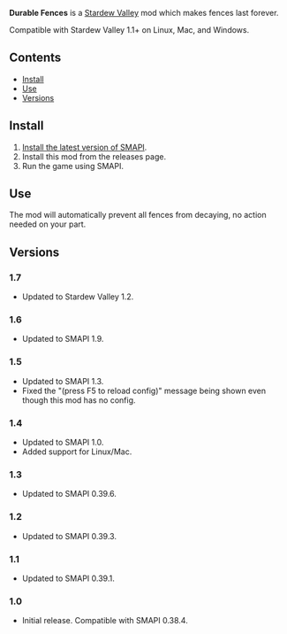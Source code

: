 ﻿﻿**Durable Fences** is a [Stardew Valley](http://stardewvalley.net/) mod which makes fences last
forever.

Compatible with Stardew Valley 1.1+ on Linux, Mac, and Windows.

## Contents
* [Install](#install)
* [Use](#use)
* [Versions](#versions)

## Install
1. [Install the latest version of SMAPI](https://github.com/Pathoschild/SMAPI/releases).
3. Install this mod from the releases page.
4. Run the game using SMAPI.

## Use
The mod will automatically prevent all fences from decaying, no action needed on your part.

## Versions
### 1.7
* Updated to Stardew Valley 1.2.

### 1.6
* Updated to SMAPI 1.9.

### 1.5
* Updated to SMAPI 1.3.
* Fixed the "(press F5 to reload config)" message being shown even though this mod has no config.

### 1.4
* Updated to SMAPI 1.0.
* Added support for Linux/Mac.

### 1.3
* Updated to SMAPI 0.39.6.

### 1.2
* Updated to SMAPI 0.39.3.

### 1.1
* Updated to SMAPI 0.39.1.

### 1.0
* Initial release. Compatible with SMAPI 0.38.4.
